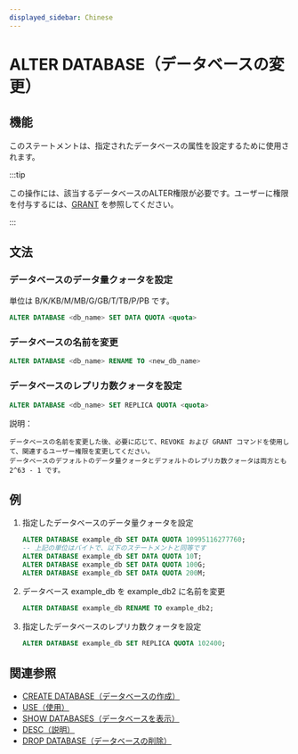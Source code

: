```yaml
---
displayed_sidebar: Chinese
---
```


# ALTER DATABASE（データベースの変更）

## 機能

このステートメントは、指定されたデータベースの属性を設定するために使用されます。

:::tip

この操作には、該当するデータベースのALTER権限が必要です。ユーザーに権限を付与するには、[GRANT](../account-management/GRANT.md) を参照してください。

:::

## 文法

### データベースのデータ量クォータを設定

単位は B/K/KB/M/MB/G/GB/T/TB/P/PB です。

```sql
ALTER DATABASE <db_name> SET DATA QUOTA <quota>
```

### データベースの名前を変更

```sql
ALTER DATABASE <db_name> RENAME TO <new_db_name>
```

### データベースのレプリカ数クォータを設定

```sql
ALTER DATABASE <db_name> SET REPLICA QUOTA <quota>
```

説明：

```plain text
データベースの名前を変更した後、必要に応じて、REVOKE および GRANT コマンドを使用して、関連するユーザー権限を変更してください。
データベースのデフォルトのデータ量クォータとデフォルトのレプリカ数クォータは両方とも 2^63 - 1 です。
```

## 例

1. 指定したデータベースのデータ量クォータを設定

    ```SQL
    ALTER DATABASE example_db SET DATA QUOTA 10995116277760;
    -- 上記の単位はバイトで、以下のステートメントと同等です
    ALTER DATABASE example_db SET DATA QUOTA 10T;
    ALTER DATABASE example_db SET DATA QUOTA 100G;
    ALTER DATABASE example_db SET DATA QUOTA 200M;
    ```

2. データベース example_db を example_db2 に名前を変更

    ```SQL
    ALTER DATABASE example_db RENAME TO example_db2;
    ```

3. 指定したデータベースのレプリカ数クォータを設定

    ```SQL
    ALTER DATABASE example_db SET REPLICA QUOTA 102400;
    ```

## 関連参照

- [CREATE DATABASE（データベースの作成）](CREATE_DATABASE.md)
- [USE（使用）](../data-definition/USE.md)
- [SHOW DATABASES（データベースを表示）](../data-manipulation/SHOW_DATABASES.md)
- [DESC（説明）](../Utility/DESCRIBE.md)
- [DROP DATABASE（データベースの削除）](../data-definition/DROP_DATABASE.md)

